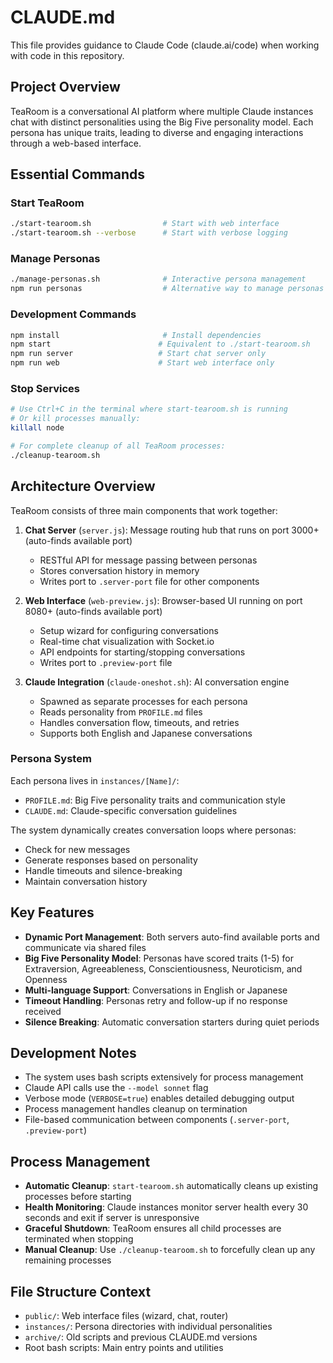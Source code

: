# CLAUDE.md

This file provides guidance to Claude Code (claude.ai/code) when working with code in this repository.

## Project Overview

TeaRoom is a conversational AI platform where multiple Claude instances chat with distinct personalities using the Big Five personality model. Each persona has unique traits, leading to diverse and engaging interactions through a web-based interface.

## Essential Commands

### Start TeaRoom
```bash
./start-tearoom.sh                # Start with web interface
./start-tearoom.sh --verbose      # Start with verbose logging
```

### Manage Personas
```bash
./manage-personas.sh              # Interactive persona management
npm run personas                  # Alternative way to manage personas
```

### Development Commands
```bash
npm install                       # Install dependencies
npm start                        # Equivalent to ./start-tearoom.sh
npm run server                   # Start chat server only
npm run web                      # Start web interface only
```

### Stop Services
```bash
# Use Ctrl+C in the terminal where start-tearoom.sh is running
# Or kill processes manually:
killall node

# For complete cleanup of all TeaRoom processes:
./cleanup-tearoom.sh
```

## Architecture Overview

TeaRoom consists of three main components that work together:

1. **Chat Server** (`server.js`): Message routing hub that runs on port 3000+ (auto-finds available port)
   - RESTful API for message passing between personas
   - Stores conversation history in memory
   - Writes port to `.server-port` file for other components

2. **Web Interface** (`web-preview.js`): Browser-based UI running on port 8080+ (auto-finds available port)
   - Setup wizard for configuring conversations
   - Real-time chat visualization with Socket.io
   - API endpoints for starting/stopping conversations
   - Writes port to `.preview-port` file

3. **Claude Integration** (`claude-oneshot.sh`): AI conversation engine
   - Spawned as separate processes for each persona
   - Reads personality from `PROFILE.md` files
   - Handles conversation flow, timeouts, and retries
   - Supports both English and Japanese conversations

### Persona System

Each persona lives in `instances/[Name]/`:
- `PROFILE.md`: Big Five personality traits and communication style
- `CLAUDE.md`: Claude-specific conversation guidelines

The system dynamically creates conversation loops where personas:
- Check for new messages
- Generate responses based on personality
- Handle timeouts and silence-breaking
- Maintain conversation history

## Key Features

- **Dynamic Port Management**: Both servers auto-find available ports and communicate via shared files
- **Big Five Personality Model**: Personas have scored traits (1-5) for Extraversion, Agreeableness, Conscientiousness, Neuroticism, and Openness
- **Multi-language Support**: Conversations in English or Japanese
- **Timeout Handling**: Personas retry and follow-up if no response received
- **Silence Breaking**: Automatic conversation starters during quiet periods

## Development Notes

- The system uses bash scripts extensively for process management
- Claude API calls use the `--model sonnet` flag
- Verbose mode (`VERBOSE=true`) enables detailed debugging output
- Process management handles cleanup on termination
- File-based communication between components (`.server-port`, `.preview-port`)

## Process Management

- **Automatic Cleanup**: `start-tearoom.sh` automatically cleans up existing processes before starting
- **Health Monitoring**: Claude instances monitor server health every 30 seconds and exit if server is unresponsive
- **Graceful Shutdown**: TeaRoom ensures all child processes are terminated when stopping
- **Manual Cleanup**: Use `./cleanup-tearoom.sh` to forcefully clean up any remaining processes

## File Structure Context

- `public/`: Web interface files (wizard, chat, router)
- `instances/`: Persona directories with individual personalities
- `archive/`: Old scripts and previous CLAUDE.md versions
- Root bash scripts: Main entry points and utilities
